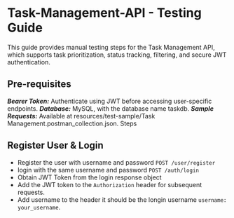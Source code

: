 # Task-Management-API - Testing Guide 

This guide provides manual testing steps for the Task Management API, 
which supports task prioritization, status tracking, filtering, and secure JWT authentication.

## Pre-requisites
_**Bearer Token:**_ Authenticate using JWT before accessing user-specific endpoints.
**_Database:_** MySQL, with the database name taskdb.
**_Sample Requests:_** Available at resources/test-sample/Task Management.postman_collection.json.
Steps

## Register User & Login
- Register the user with username and password `POST /user/register`
- login with the same username and password `POST /auth/login`
- Obtain JWT Token from the login response object
- Add the JWT token to the `Authorization` header for subsequent requests.
- Add username to the header it should be the longin username `username: your_username`.

